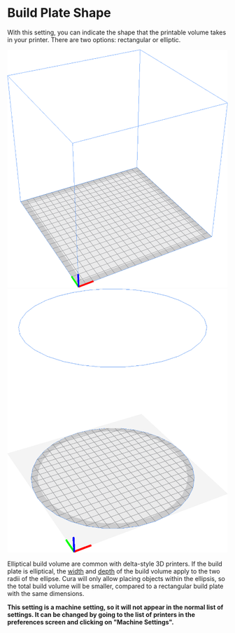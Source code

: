 Build Plate Shape
====
With this setting, you can indicate the shape that the printable volume takes in your printer. There are two options: rectangular or elliptic.

![A rectangular build plate](../images/machine_shape_rectangular.png)
![An elliptical build plate](../images/machine_shape_elliptic.png)

Elliptical build volume are common with delta-style 3D printers. If the build plate is elliptical, the [width](machine_width.md) and [depth](machine_depth.md) of the build volume apply to the two radii of the ellipse. Cura will only allow placing objects within the ellipsis, so the total build volume will be smaller, compared to a rectangular build plate with the same dimensions.

**This setting is a machine setting, so it will not appear in the normal list of settings. It can be changed by going to the list of printers in the preferences screen and clicking on "Machine Settings".**